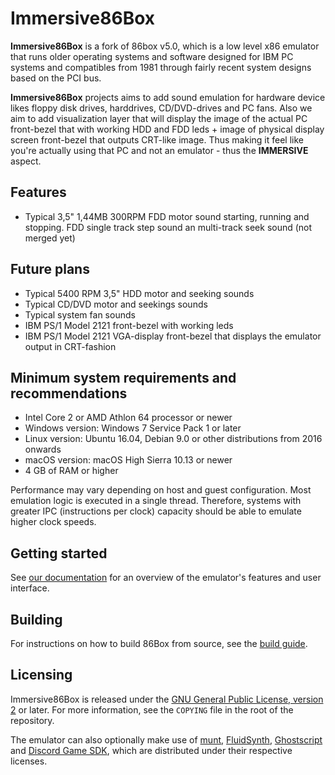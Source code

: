 Immersive86Box
=====

**Immersive86Box** is a fork of 86box v5.0, which is a low level x86 emulator that runs older operating systems and software designed for IBM PC systems and compatibles from 1981 through fairly recent system designs based on the PCI bus.

**Immersive86Box** projects aims to add sound emulation for hardware device likes floppy disk drives, harddrives, CD/DVD-drives and PC fans. Also we aim to add visualization layer that will display the image of the actual PC front-bezel that with working HDD and FDD leds + image of physical display screen front-bezel that outputs CRT-like image. Thus making it feel like you're actually using that PC and not an emulator - thus the **IMMERSIVE** aspect.

Features
--------

* Typical 3,5" 1,44MB 300RPM FDD motor sound starting, running and stopping. FDD single track step sound an multi-track seek sound (not merged yet)

Future plans
------------

* Typical 5400 RPM 3,5" HDD motor and seeking sounds
* Typical CD/DVD motor and seekings sounds
* Typical system fan sounds
* IBM PS/1 Model 2121 front-bezel with working leds
* IBM PS/1 Model 2121 VGA-display front-bezel that displays the emulator output in CRT-fashion

Minimum system requirements and recommendations
-----------------------------------------------

* Intel Core 2 or AMD Athlon 64 processor or newer
* Windows version: Windows 7 Service Pack 1 or later
* Linux version: Ubuntu 16.04, Debian 9.0 or other distributions from 2016 onwards
* macOS version: macOS High Sierra 10.13 or newer
* 4 GB of RAM or higher

Performance may vary depending on host and guest configuration. Most emulation logic is executed in a single thread. Therefore, systems with greater IPC (instructions per clock) capacity should be able to emulate higher clock speeds.

Getting started
---------------

See [our documentation](https://86box.readthedocs.io/en/latest/index.html) for an overview of the emulator's features and user interface.

Building
---------
For instructions on how to build 86Box from source, see the [build guide](https://86box.readthedocs.io/en/latest/dev/buildguide.html).

Licensing
---------

Immersive86Box is released under the [GNU General Public License, version 2](https://www.gnu.org/licenses/old-licenses/gpl-2.0.html) or later. For more information, see the `COPYING` file in the root of the repository.

The emulator can also optionally make use of [munt](https://github.com/munt/munt), [FluidSynth](https://www.fluidsynth.org/), [Ghostscript](https://www.ghostscript.com/) and [Discord Game SDK](https://discord.com/developers/docs/game-sdk/sdk-starter-guide), which are distributed under their respective licenses.
